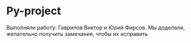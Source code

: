 # Py-project
Выполняли работу: Гаврилов Виктор и Юрий Фирсов. Мы доделали, желательно получить замечания, чтобы их исправить
